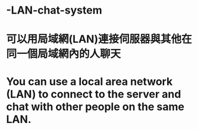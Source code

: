 # -LAN-chat-system
# 可以用局域網(LAN)連接伺服器與其他在同一個局域網內的人聊天
# You can use a local area network (LAN) to connect to the server and chat with other people on the same LAN.
